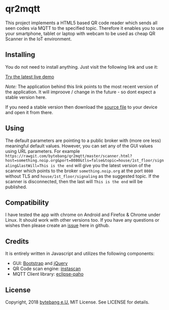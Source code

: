# qr2mqtt

This project implements a HTML5 based QR code reader which sends all seen codes via MQTT to the specified topic. Therefore it enables you to use your smartphone, tablet or laptop with webcam to be used as cheap QR Scanner in the IoT environment.

## Installing

You do not need to install anything. Just visit the following link and use it:

[Try the latest live demo](https://tinyurl.com/qr2mqtt)

*Note:* The application behind this link points to the most recent version of the application.
It will improove / change in the future - so dont expect a stable version here.

If you need a stable version then download the [source file](https://raw.githubusercontent.com/bytebang/qr2mqtt/master/scanner.html) to your device and open it from there. 

## Using

The default parameters are pointing to a public broker with (more ore less) meaningful default values. However, you can set any of the GUI values using URL parameters. For example
`https://rawgit.com/bytebang/qr2mqtt/master/scanner.html?host=something.noip.org&port=8080&tls=false&topic=house/1st_floor/signaling&lastWill=This is the end` will give you the latest version of the scanner which points to the broker `something.noip.org` at the port `8080` without TLS and `house/1st_floor/signaling` as the suggested topic. If the scanner is disconnected, then the last will `This is the end` will be published.

## Compatibility

I have tested the app with chrome on Android and Firefox & Chrome under Linux. It should work with other versions too.
If you have any questions or wishes then please create an [issue](https://github.com/bytebang/qr2mqtt/issues) here in github.


## Credits

It is entirely written in Javascript and utilizes the following components:

* GUI: [Bootstrap](https://getbootstrap.com/) and [jQuery](https://jquery.com/)
* QR Code scan engine: [instascan](https://github.com/schmich/instascan)
* MQTT Client library: [eclipse-paho](https://www.eclipse.org/paho/clients/js/)


## License

Copyright, 2018 [bytebang e.U.](http://www.bytebang.at)
MIT License. See LICENSE for details.
